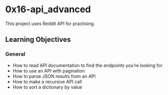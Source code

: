 # 0x16-api_advanced
This project uses Reddit API for practising.
## Learning Objectives
### General
- How to read API documentation to find the endpoints you’re looking for
- How to use an API with pagination
- How to parse JSON results from an API
- How to make a recursive API call
- How to sort a dictionary by value

